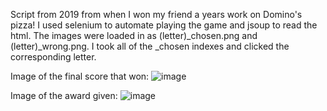 Script from 2019 from when I won my friend a years work on Domino's pizza! I used selenium to automate playing the game and jsoup to read the html. The images were loaded in as (letter)_chosen.png and (letter)_wrong.png. I took all of the _chosen indexes and clicked the corresponding letter.


Image of the final score that won:
![image](https://user-images.githubusercontent.com/113065654/212279829-176c6790-298f-491e-a3e5-967b1f7c12ef.png)


Image of the award given:
![image](https://user-images.githubusercontent.com/113065654/212280579-329005f9-d148-47aa-a726-588147ab32e5.png)
